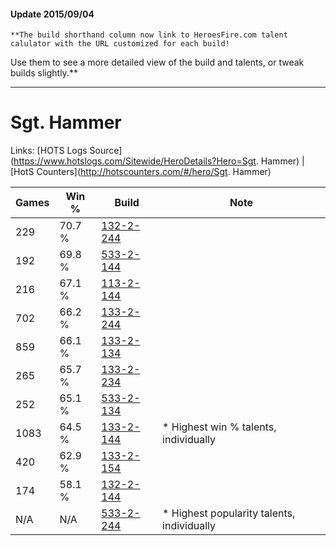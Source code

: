 #### Update 2015/09/04
    **The build shorthand column now link to HeroesFire.com talent calulator with the URL customized for each build!  
Use them to see a more detailed view of the build and talents, or tweak builds slightly.**

***

# Sgt. Hammer

Links: [HOTS Logs Source](https://www.hotslogs.com/Sitewide/HeroDetails?Hero=Sgt. Hammer) | [HotS Counters](http://hotscounters.com/#/hero/Sgt. Hammer)

Games  | Win %  | Build     | Note
-----  | -----  | -----     | ----
229    | 70.7 % | [132-2-244](http://www.heroesfire.com/hots/talent-calculator/sgt.-hammer#hCE4) | 
192    | 69.8 % | [533-2-144](http://www.heroesfire.com/hots/talent-calculator/sgt.-hammer#wVCm) | 
216    | 67.1 % | [113-2-144](http://www.heroesfire.com/hots/talent-calculator/sgt.-hammer#gTpm) | 
702    | 66.2 % | [133-2-244](http://www.heroesfire.com/hots/talent-calculator/sgt.-hammer#hEgK) | 
859    | 66.1 % | [133-2-134](http://www.heroesfire.com/hots/talent-calculator/sgt.-hammer#hEec) | 
265    | 65.7 % | [133-2-234](http://www.heroesfire.com/hots/talent-calculator/sgt.-hammer#hEgA) | 
252    | 65.1 % | [533-2-134](http://www.heroesfire.com/hots/talent-calculator/sgt.-hammer#wVCc) | 
1083   | 64.5 % | [133-2-144](http://www.heroesfire.com/hots/talent-calculator/sgt.-hammer#hEem) | * Highest win % talents, individually
420    | 62.9 % | [133-2-154](http://www.heroesfire.com/hots/talent-calculator/sgt.-hammer#hEew) | 
174    | 58.1 % | [132-2-144](http://www.heroesfire.com/hots/talent-calculator/sgt.-hammer#hCCW) | 
N/A    | N/A    | [533-2-244](http://www.heroesfire.com/hots/talent-calculator/sgt.-hammer#wVEK) | * Highest popularity talents, individually
